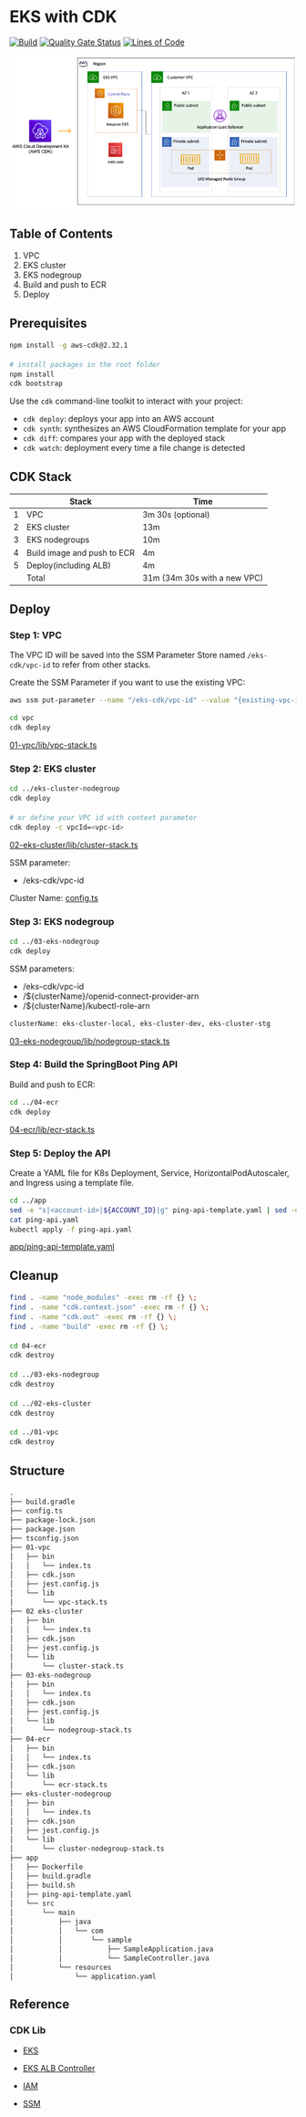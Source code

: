 # EKS with CDK

[![Build](https://github.com/DevSecOpsSamples/eks-cdk/actions/workflows/build.yml/badge.svg?branch=master)](https://github.com/DevSecOpsSamples/eks-cdk/actions/workflows/build.yml)
[![Quality Gate Status](https://sonarcloud.io/api/project_badges/measure?project=DevSecOpsSamples_eks-cdk&metric=alert_status)](https://sonarcloud.io/summary/new_code?id=DevSecOpsSamples_eks-cdk) [![Lines of Code](https://sonarcloud.io/api/project_badges/measure?project=DevSecOpsSamples_eks-cdk&metric=ncloc)](https://sonarcloud.io/summary/new_code?id=DevSecOpsSamples_eks-cdk)

![eks-cdk](./screenshots/eks-cdk.png?raw=true)

## Table of Contents

1. VPC
2. EKS cluster
3. EKS nodegroup
4. Build and push to ECR
5. Deploy

## Prerequisites

```bash
npm install -g aws-cdk@2.32.1

# install packages in the root folder
npm install
cdk bootstrap
```

Use the `cdk` command-line toolkit to interact with your project:

* `cdk deploy`: deploys your app into an AWS account
* `cdk synth`: synthesizes an AWS CloudFormation template for your app
* `cdk diff`: compares your app with the deployed stack
* `cdk watch`: deployment every time a file change is detected

## CDK Stack

|   | Stack                         | Time    |
|---|-------------------------------|---------|
| 1 | VPC                           | 3m 30s (optional) |
| 2 | EKS cluster                   | 13m     |
| 3 | EKS nodegroups                | 10m     |
| 4 | Build image and push to ECR   | 4m      |
| 5 | Deploy(including ALB)         | 4m      |
|   | Total                         | 31m (34m 30s with a new VPC)     |

## Deploy

### Step 1: VPC

The VPC ID will be saved into the SSM Parameter Store named `/eks-cdk/vpc-id` to refer from other stacks.

Create the SSM Parameter if you want to use the existing VPC:

```bash
aws ssm put-parameter --name "/eks-cdk/vpc-id" --value "{existing-vpc-id}" --type String 
```

```bash
cd vpc
cdk deploy
```

[01-vpc/lib/vpc-stack.ts](./01-vpc/lib/vpc-stack.ts)

### Step 2: EKS cluster

```bash
cd ../eks-cluster-nodegroup
cdk deploy 

# or define your VPC id with context parameter
cdk deploy -c vpcId=<vpc-id>
```

[02-eks-cluster/lib/cluster-stack.ts](./02-eks-cluster/lib/cluster-stack.ts)

SSM parameter:

* /eks-cdk/vpc-id

Cluster Name: [config.ts](./config.ts)

### Step 3: EKS nodegroup

```bash
cd ../03-eks-nodegroup
cdk deploy 
```

SSM parameters:

* /eks-cdk/vpc-id
* /${clusterName}/openid-connect-provider-arn
* /${clusterName}/kubectl-role-arn

```bash
clusterName: eks-cluster-local, eks-cluster-dev, eks-cluster-stg
```

[03-eks-nodegroup/lib/nodegroup-stack.ts](./03-eks-nodegroup/lib/nodegroup-stack.ts)

### Step 4: Build the SpringBoot Ping API

Build and push to ECR:

```bash
cd ../04-ecr
cdk deploy 
```

[04-ecr/lib/ecr-stack.ts](./04-ecr/lib/ecr-stack.ts)

### Step 5: Deploy the API

Create a YAML file for K8s Deployment, Service, HorizontalPodAutoscaler, and Ingress using a template file.

```bash
cd ../app
sed -e "s|<account-id>|${ACCOUNT_ID}|g" ping-api-template.yaml | sed -e "s|<region>|${REGION}|g" > ping-api.yaml
cat ping-api.yaml
kubectl apply -f ping-api.yaml
```

[app/ping-api-template.yaml](./app/ping-api-template.yaml)

## Cleanup

```bash
find . -name "node_modules" -exec rm -rf {} \;
find . -name "cdk.context.json" -exec rm -f {} \;
find . -name "cdk.out" -exec rm -rf {} \;
find . -name "build" -exec rm -rf {} \;

cd 04-ecr
cdk destroy

cd ../03-eks-nodegroup
cdk destroy

cd ../02-eks-cluster
cdk destroy

cd ../01-vpc
cdk destroy
```

## Structure

```text
.
├── build.gradle
├── config.ts
├── package-lock.json
├── package.json
├── tsconfig.json
├── 01-vpc
│   ├── bin
│   │   └── index.ts
│   ├── cdk.json
│   ├── jest.config.js
│   └── lib
│       └── vpc-stack.ts
├── 02 eks-cluster
│   ├── bin
│   │   └── index.ts
│   ├── cdk.json
│   ├── jest.config.js
│   └── lib
│       └── cluster-stack.ts
├── 03-eks-nodegroup
│   ├── bin
│   │   └── index.ts
│   ├── cdk.json
│   ├── jest.config.js
│   └── lib
│       └── nodegroup-stack.ts
├── 04-ecr
│   ├── bin
│   │   └── index.ts
│   ├── cdk.json
│   └── lib
│       └── ecr-stack.ts
├── eks-cluster-nodegroup
│   ├── bin
│   │   └── index.ts
│   ├── cdk.json
│   ├── jest.config.js
│   └── lib
│       └── cluster-nodegroup-stack.ts
├── app
│   ├── Dockerfile
│   ├── build.gradle
│   ├── build.sh
│   ├── ping-api-template.yaml
│   └── src
│       └── main
│           ├── java
│           │   └── com
│           │       └── sample
│           │           ├── SampleApplication.java
│           │           └── SampleController.java
│           └── resources
│               └── application.yaml
```

## Reference

### CDK Lib

* [EKS](https://docs.aws.amazon.com/cdk/api/v2/docs/aws-cdk-lib.aws_eks-readme.html)

* [EKS ALB Controller](https://docs.aws.amazon.com/cdk/api/v2/docs/aws-cdk-lib.aws_eks-readme.html#alb-controller)

* [IAM](https://docs.aws.amazon.com/cdk/api/v2/docs/aws-cdk-lib.aws_iam-readme.html)

* [SSM](https://docs.aws.amazon.com/cdk/api/v2/docs/aws-cdk-lib.aws_ssm-readme.html)
